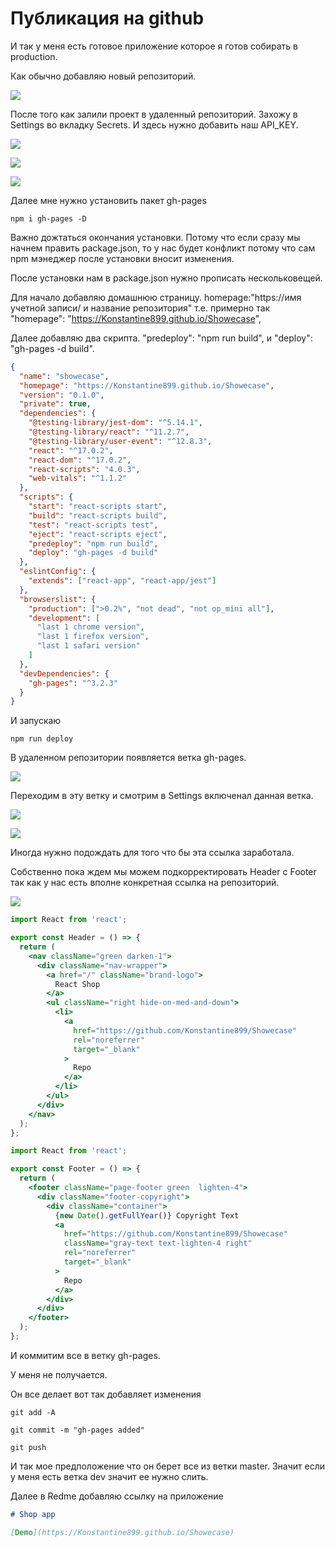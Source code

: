 # Публикация на github

И так у меня есть готовое приложение которое я готов собирать в production.

Как обычно добавляю новый репозиторий.

![](img/001.jpg)

После того как залили проект в удаленный репозиторий. Захожу в Settings во вкладку Secrets. И здесь нужно добавить наш API_KEY.

![](img/003.jpg)

![](img/004.jpg)

![](img/005.jpg)

Далее мне нужно установить пакет gh-pages

```shell
npm i gh-pages -D
```

Важно дожтаться окончания установки. Потому что если сразу мы начнем править package.json, то у нас будет конфликт потому что сам npm мэнеджер после установки вносит изменения.

После установки нам в package.json нужно прописать нескольковещей.

Для начало добавляю домашнюю страницу. homepage:"https://имя учетной записи/ и название репозитория" т.е. примерно так "homepage": "https://Konstantine899.github.io/Showecase",

Далее добавляю два скрипта. "predeploy": "npm run build", и "deploy": "gh-pages -d build".

```json
{
  "name": "showecase",
  "homepage": "https://Konstantine899.github.io/Showecase",
  "version": "0.1.0",
  "private": true,
  "dependencies": {
    "@testing-library/jest-dom": "^5.14.1",
    "@testing-library/react": "^11.2.7",
    "@testing-library/user-event": "^12.8.3",
    "react": "^17.0.2",
    "react-dom": "^17.0.2",
    "react-scripts": "4.0.3",
    "web-vitals": "^1.1.2"
  },
  "scripts": {
    "start": "react-scripts start",
    "build": "react-scripts build",
    "test": "react-scripts test",
    "eject": "react-scripts eject",
    "predeploy": "npm run build",
    "deploy": "gh-pages -d build"
  },
  "eslintConfig": {
    "extends": ["react-app", "react-app/jest"]
  },
  "browserslist": {
    "production": [">0.2%", "not dead", "not op_mini all"],
    "development": [
      "last 1 chrome version",
      "last 1 firefox version",
      "last 1 safari version"
    ]
  },
  "devDependencies": {
    "gh-pages": "^3.2.3"
  }
}
```

И запускаю

```shell
npm run deploy
```

В удаленном репозитории появляется ветка gh-pages.

![](img/006.jpg)

Переходим в эту ветку и смотрим в Settings включенал данная ветка.

![](img/007.jpg)

![](img/008.jpg)

Иногда нужно подождать для того что бы эта ссылка заработала.

Собственно пока ждем мы можем подкорректировать Header с Footer так как у нас есть вполне конкретная ссылка на репозиторий.

![](img/009.jpg)

```jsx
import React from 'react';

export const Header = () => {
  return (
    <nav className="green darken-1">
      <div className="nav-wrapper">
        <a href="/" className="brand-logo">
          React Shop
        </a>
        <ul className="right hide-on-med-and-down">
          <li>
            <a
              href="https://github.com/Konstantine899/Showecase"
              rel="noreferrer"
              target="_blank"
            >
              Repo
            </a>
          </li>
        </ul>
      </div>
    </nav>
  );
};
```

```jsx
import React from 'react';

export const Footer = () => {
  return (
    <footer className="page-footer green  lighten-4">
      <div className="footer-copyright">
        <div className="container">
          {new Date().getFullYear()} Copyright Text
          <a
            href="https://github.com/Konstantine899/Showecase"
            className="gray-text text-lighten-4 right"
            rel="noreferrer"
            target="_blank"
          >
            Repo
          </a>
        </div>
      </div>
    </footer>
  );
};
```

И коммитим все в ветку gh-pages.

У меня не получается.

Он все делает вот так добавляет изменения

```shell
git add -A
```

```shell
git commit -m "gh-pages added"
```

```shell
git push
```

И так мое предположение что он берет все из ветки master. Значит если у меня есть ветка dev значит ее нужно слить.

Далее в Redme добавляю ссылку на приложение

```md
# Shop app

[Demo](https://Konstantine899.github.io/Showecase)
```
